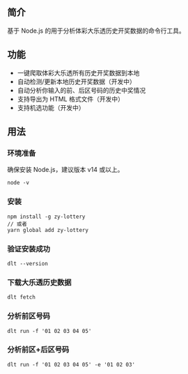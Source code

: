 ## 简介
基于 Node.js 的用于分析体彩大乐透历史开奖数据的命令行工具。

## 功能
- 一键爬取体彩大乐透所有历史开奖数据到本地
- 自动检测/更新本地历史开奖数据（开发中）
- 自动分析你输入的前、后区号码的历史中奖情况
- 支持导出为 HTML 格式文件（开发中）
- 支持机选功能（开发中）

## 用法

### 环境准备
确保安装 Node.js，建议版本 v14 或以上。
```shell
node -v
```

### 安装
```shell
npm install -g zy-lottery
// 或者
yarn global add zy-lottery
```

### 验证安装成功
```shell
dlt --version
```

### 下载大乐透历史数据
```shell
dlt fetch
```

### 分析前区号码
```shell
dlt run -f '01 02 03 04 05'
```

### 分析前区+后区号码
```shell
dlt run -f '01 02 03 04 05' -e '01 02 03'
```